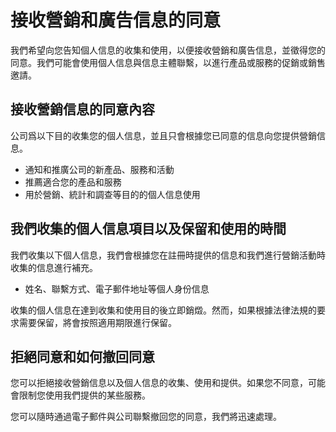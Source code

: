 # 接收營銷和廣告信息的同意

我們希望向您告知個人信息的收集和使用，以便接收營銷和廣告信息，並徵得您的同意。我們可能會使用個人信息與信息主體聯繫，以進行產品或服務的促銷或銷售邀請。

## 接收營銷信息的同意內容

公司爲以下目的收集您的個人信息，並且只會根據您已同意的信息向您提供營銷信息。

- 通知和推廣公司的新產品、服務和活動
- 推薦適合您的產品和服務
- 用於營銷、統計和調查等目的的個人信息使用

## 我們收集的個人信息項目以及保留和使用的時間

我們收集以下個人信息，我們會根據您在註冊時提供的信息和我們進行營銷活動時收集的信息進行補充。

- 姓名、聯繫方式、電子郵件地址等個人身份信息

收集的個人信息在達到收集和使用目的後立即銷燬。然而，如果根據法律法規的要求需要保留，將會按照適用期限進行保留。

## 拒絕同意和如何撤回同意

您可以拒絕接收營銷信息以及個人信息的收集、使用和提供。如果您不同意，可能會限制您使用我們提供的某些服務。

您可以隨時通過電子郵件與公司聯繫撤回您的同意，我們將迅速處理。